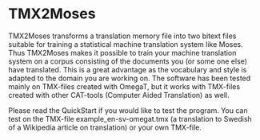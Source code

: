 # TMX2Moses
TMX2Moses transforms a translation memory file into two bitext files suitable for training a statistical machine translation system like Moses.
Thus TMX2Moses makes it possible to train your machine translation system on a corpus consisting of the documents you (or some one else) have translated. This is a great advantage as the vocabulary and style is adapted to the domain you are working on. The software has been tested mainly on TMX-files created with OmegaT, but it works with TMX-files created with other CAT-tools (Computer Aided Translation) as well.

Please read the QuickStart if you would like to test the program. You can test on the TMX-file example_en-sv-omegat.tmx (a translation to Swedish of a Wikipedia article on translation) or your own TMX-file.
